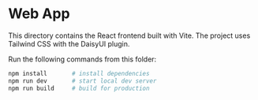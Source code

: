 # Web App

This directory contains the React frontend built with Vite.
The project uses Tailwind CSS with the DaisyUI plugin.

Run the following commands from this folder:

```bash
npm install       # install dependencies
npm run dev       # start local dev server
npm run build     # build for production
```
